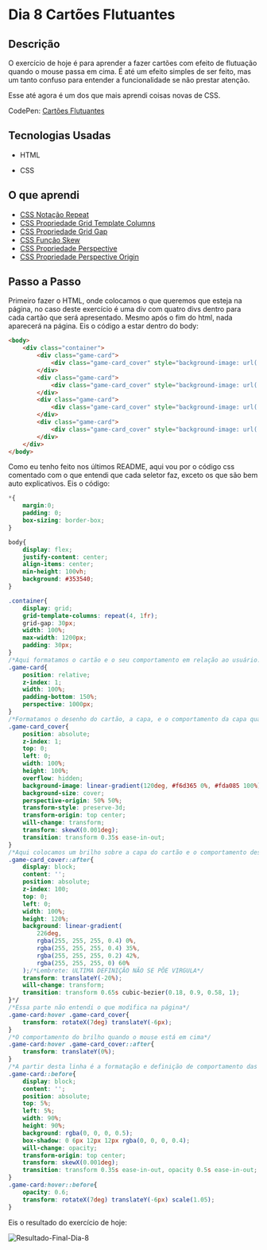 # Dia 8 Cartões Flutuantes

## Descrição

O exercício de hoje é para aprender a fazer cartões com efeito de flutuação quando o mouse passa em cima. É até um efeito simples de ser feito, mas um tanto confuso para entender a funcionalidade se não prestar atenção.

Esse até agora é um dos que mais aprendi coisas novas de CSS.

CodePen: [Cartões Flutuantes](https://codepen.io/albusquercus94/pen/gORbPwa)

## Tecnologias Usadas

* HTML

* CSS

## O que aprendi

* [CSS Notação Repeat](https://drafts.csswg.org/css-grid/#repeat-notation)
* [CSS Propriedade Grid Template Columns](https://www.w3schools.com/cssref/pr_grid.asp)
* [CSS Propriedade Grid Gap](https://www.w3schools.com/cssref/pr_grid-gap.asp)
* [CSS Função Skew](https://developer.mozilla.org/en-US/docs/Web/CSS/transform-function/skew)
* [CSS Propriedade Perspective](https://www.w3schools.com/cssref/css3_pr_perspective.asp)
* [CSS Propriedade Perspective Origin](https://www.w3schools.com/cssref/css3_pr_perspective-origin.asp)

## Passo a Passo

Primeiro fazer o HTML, onde colocamos o que queremos que esteja na página, no caso deste exercício é uma div com quatro divs dentro para cada cartão que será apresentado. Mesmo após o fim do html, nada aparecerá na página. Eis o código a estar dentro do body:

~~~html
<body>
    <div class="container">
        <div class="game-card">
            <div class="game-card_cover" style="background-image: url(./Imagens/img-1.jpg);"></div>
        </div>
        <div class="game-card">
            <div class="game-card_cover" style="background-image: url(./Imagens/img-2.jpg);"></div>
        </div>
        <div class="game-card">
            <div class="game-card_cover" style="background-image: url(./Imagens/img-3.jpg);"></div>
        </div>
        <div class="game-card">
            <div class="game-card_cover" style="background-image: url(./Imagens/img-4.jpg);"></div>
        </div>
    </div>
</body>
~~~

Como eu tenho feito nos últimos README, aqui vou por o código css comentado com o que entendi que cada seletor faz, exceto os que são bem auto explicativos. Eis o código:

~~~css
*{
    margin:0;
    padding: 0;
    box-sizing: border-box;
}

body{
    display: flex;
    justify-content: center;
    align-items: center;
    min-height: 100vh;
    background: #353540;
}

.container{
    display: grid;
    grid-template-columns: repeat(4, 1fr);
    grid-gap: 30px;
    width: 100%;
    max-width: 1200px;
    padding: 30px;
}
/*Aqui formatamos o cartão e o seu comportamento em relação ao usuário. O comportamento só é visto quando o hover é ativo.*/
.game-card{
    position: relative;
    z-index: 1;
    width: 100%;
    padding-bottom: 150%;
    perspective: 1000px;
}
/*Formatamos o desenho do cartão, a capa, e o comportamento da capa quando o hover for ativo.*/
.game-card_cover{
    position: absolute;
    z-index: 1;
    top: 0;
    left: 0;
    width: 100%;
    height: 100%;
    overflow: hidden;
    background-image: linear-gradient(120deg, #f6d365 0%, #fda085 100%);
    background-size: cover;
    perspective-origin: 50% 50%;
    transform-style: preserve-3d;
    transform-origin: top center;
    will-change: transform;
    transform: skewX(0.001deg);
    transition: transform 0.35s ease-in-out;
}
/*Aqui colocamos um brilho sobre a capa do cartão e o comportamento desse brilho.*/
.game-card_cover::after{
    display: block;
    content: '';
    position: absolute;
    z-index: 100;
    top: 0;
    left: 0;
    width: 100%;
    height: 120%;
    background: linear-gradient(
        226deg,
        rgba(255, 255, 255, 0.4) 0%,
        rgba(255, 255, 255, 0.4) 35%,
        rgba(255, 255, 255, 0.2) 42%,
        rgba(255, 255, 255, 0) 60%
    );/*Lembrete: ULTIMA DEFINIÇÃO NÃO SE PÕE VIRGULA*/
    transform: translateY(-20%);
    will-change: transform;
    transition: transform 0.65s cubic-bezier(0.18, 0.9, 0.58, 1);
}*/
/*Essa parte não entendi o que modifica na página*/
.game-card:hover .game-card_cover{
    transform: rotateX(7deg) translateY(-6px);
}
/*O comportamento do brilho quando o mouse está em cima*/
.game-card:hover .game-card_cover::after{
    transform: translateY(0%);
}
/*A partir desta linha é a formatação e definição de comportamento das sombras.*/
.game-card::before{
    display: block;
    content: '';
    position: absolute;
    top: 5%;
    left: 5%;
    width: 90%;
    height: 90%;
    background: rgba(0, 0, 0, 0.5);
    box-shadow: 0 6px 12px 12px rgba(0, 0, 0, 0.4);
    will-change: opacity;
    transform-origin: top center;
    transform: skewX(0.001deg);
    transition: transform 0.35s ease-in-out, opacity 0.5s ease-in-out;
}
.game-card:hover::before{
    opacity: 0.6;
    transform: rotateX(7deg) translateY(-6px) scale(1.05);
}
~~~

Eis o resultado do exercício de hoje:

![Resultado-Final-Dia-8](https://github.com/AlbusQuercus94/One-CSS-per-30-Days/blob/main/Desafios/Dia_08/Imagens/Resultado-Final-Dia-8.gif)

